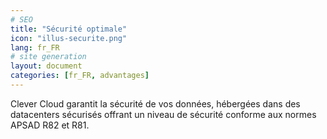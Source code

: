 ```yaml
---
# SEO
title: "Sécurité optimale"
icon: "illus-securite.png"
lang: fr_FR
# site generation
layout: document
categories: [fr_FR, advantages]
---
```


Clever Cloud garantit la sécurité de vos données, hébergées dans des datacenters sécurisés offrant un niveau de sécurité conforme aux normes APSAD R82 et R81.